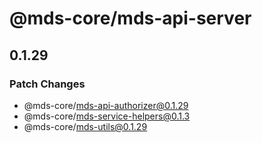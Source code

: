 # @mds-core/mds-api-server

## 0.1.29
### Patch Changes

  - @mds-core/mds-api-authorizer@0.1.29
  - @mds-core/mds-service-helpers@0.1.3
  - @mds-core/mds-utils@0.1.29
